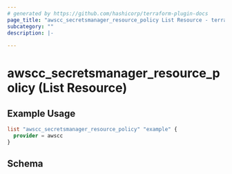 ```yaml
---
# generated by https://github.com/hashicorp/terraform-plugin-docs
page_title: "awscc_secretsmanager_resource_policy List Resource - terraform-provider-awscc"
subcategory: ""
description: |-
  
---
```


# awscc_secretsmanager_resource_policy (List Resource)



## Example Usage

```terraform
list "awscc_secretsmanager_resource_policy" "example" {
  provider = awscc
}
```

<!-- schema generated by tfplugindocs -->
## Schema
